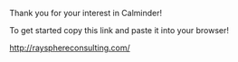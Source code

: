 Thank you for your interest in Calminder!

To get started copy this link and paste it into your browser!

http://raysphereconsulting.com/
